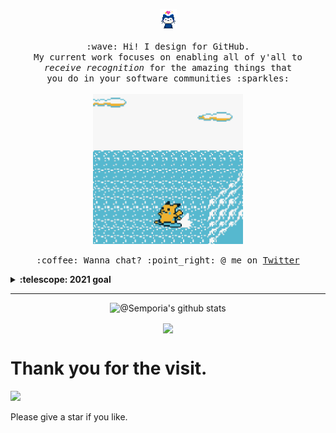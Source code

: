 <p align="center">
  <img src="https://raw.githubusercontent.com/Semporia/Semporia/master/Happy.gif" width="27px">
  <br><br>
  <samp>
    :wave: Hi! I design for GitHub.
    <br>My current work focuses on enabling all of y'all to
      <br><em>receive recognition</em> for the amazing things that
    <br>you do in your software communities :sparkles:<br><br>
    <img src="https://raw.githubusercontent.com/Semporia/Semporia/master/Pikachu.gif" width="240px" align="center">
    <br><br>:coffee: Wanna chat? :point_right: @ me on <a href="https://twitter.com/Swanpor">Twitter</a>
  </samp>
</p>

<details>
  <summary><b>:telescope: 2021 goal</b></summary>
  <br>
  I want to make a little game this year. that makes it really easy to design a game if you're primarily focusing on the art and story (like myself). I'm hoping to print this on a cartridge when I'm done so you can actually experience it on a Gameboy!
</details>

***

<div align="center"> 

![@Semporia's github stats](https://github-readme-stats.vercel.app/api?username=Semporia&show_icons=true)

<a href="https://github.com/Semporia/TikTok-Unlock">
  <img align="center" src="https://github-readme-stats-phi-cyan.vercel.app/api/pin/?username=Semporia&repo=TikTok-Unlock" />
</a>

</div>


# Thank you for the visit.
![](http://profile-counter.glitch.me/Semporia/count.svg)

Please give a star if you like.